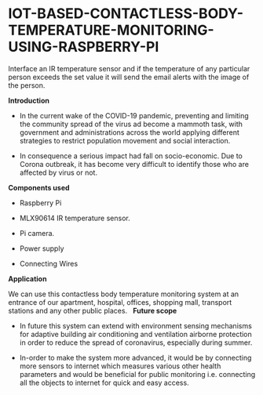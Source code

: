 # IOT-BASED-CONTACTLESS-BODY-TEMPERATURE-MONITORING-USING-RASPBERRY-PI
Interface an IR temperature sensor and if the temperature of any particular person exceeds the set value it will send the email alerts with the image of the person.

**Introduction**

- In the current wake of the COVID-19 pandemic, preventing and limiting the community spread of the virus ad become a mammoth task, with government and administrations across the world applying different strategies to restrict population movement and social interaction.

- In consequence a serious impact had fall on socio-economic. Due to Corona outbreak, it has become very difficult to identify those who are affected by virus or not.

**Components used**

- Raspberry Pi

- MLX90614 IR temperature sensor.

- Pi camera.

- Power supply

- Connecting Wires

**Application**

We can use this contactless body temperature monitoring system at an entrance of our apartment, hospital, offices, shopping mall, transport stations and any other public places.
 
**Future scope**

- In future this system can extend with environment sensing mechanisms for adaptive building air conditioning and ventilation airborne protection in order to reduce the spread of coronavirus, especially during summer. 

- In-order to make the system more advanced, it would be by connecting more sensors to internet which measures various other health parameters and would be beneficial for public monitoring i.e. connecting all the objects to internet for quick and easy access.

